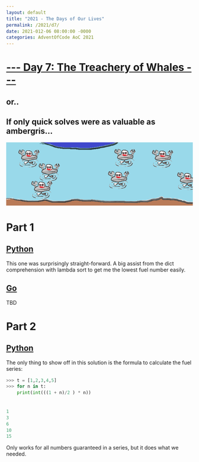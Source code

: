 ```yaml
---
layout: default
title: "2021 - The Days of Our Lives"
permalink: /2021/d7/
date: 2021-012-06 08:00:00 -0000
categories: AdventOfCode AoC 2021
---
```

# [--- Day 7: The Treachery of Whales ---](https://adventofcode.com/2021/day/7)
## or..
## If only quick solves were as valuable as ambergris...
![one art please](/docs/assets/img/crabsub.png)
# Part 1

## [Python](https://github.com/aaronlael/AoC-2021/blob/master/AoC_2021_D7P1.py)

This one was surprisingly straight-forward.  A big assist from the dict comprehension with lambda sort to get me the lowest fuel number easily.

## [Go](https://github.com/aaronlael/AoC-2021-Go/blob/master/aoc_2021_d6.go)

TBD

# Part 2

## [Python](https://github.com/aaronlael/AoC-2021/blob/master/AoC_2021_D7P2.py)

The only thing to show off in this solution is the formula to calculate the fuel series:

```Python
>>> t = [1,2,3,4,5]
>>> for n in t:
	print(int(((1 + n)/2 ) * n))


1
3
6
10
15
```
Only works for all numbers guaranteed in a series, but it does what we needed.
